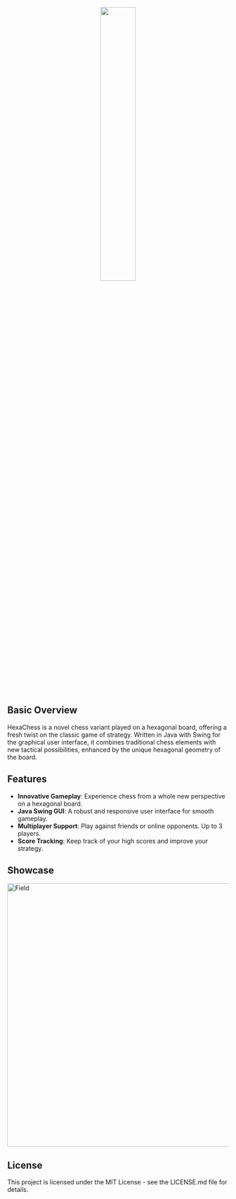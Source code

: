 <p align="center"><img width=40% src="https://github.com/edizeqiri/HexaChess/assets/89740646/5d8c5928-79f4-470a-a1ad-e1f77cce947c"></p>

## Basic Overview
HexaChess is a novel chess variant played on a hexagonal board, offering a fresh twist on the classic game of strategy. Written in Java with Swing for the graphical user interface, it combines traditional chess elements with new tactical possibilities, enhanced by the unique hexagonal geometry of the board.

## Features

- **Innovative Gameplay**: Experience chess from a whole new perspective on a hexagonal board.
- **Java Swing GUI**: A robust and responsive user interface for smooth gameplay.
- **Multiplayer Support**: Play against friends or online opponents. Up to 3 players.
- **Score Tracking**: Keep track of your high scores and improve your strategy.

## Showcase
<img width="600" alt="Field" src="https://github.com/edizeqiri/HexaChess/assets/89740646/a716858a-79d3-43fc-a9b3-0e078c675687">


## License
This project is licensed under the MIT License - see the LICENSE.md file for details.
